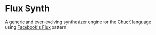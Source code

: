 # Flux Synth #
A generic and ever-evolving synthesizer engine for the [ChucK](http://chuck.cs.princeton.edu/) language using [Facebook's Flux](https://facebook.github.io/flux/) pattern

